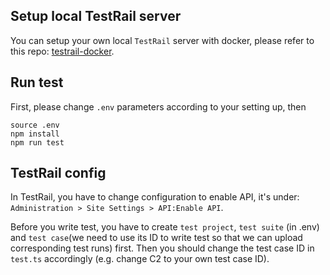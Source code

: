 ## Setup local TestRail server
You can setup your own local `TestRail` server with docker, please refer to this repo: [testrail-docker](https://github.com/cbreit/testrail-docker).


## Run test
First, please change `.env` parameters according to your setting up, then
```
source .env
npm install
npm run test

```

## TestRail config
In TestRail, you have to change configuration to enable API, it's under: `Administration > Site Settings > API:Enable API`.

Before you write test, you have to create `test project`, `test suite` (in .env) and `test case`(we need to use its ID to write test so that we can upload corresponding test runs) first. Then you should change the test case ID in `test.ts` accordingly (e.g. change C2 to your own test case ID).
